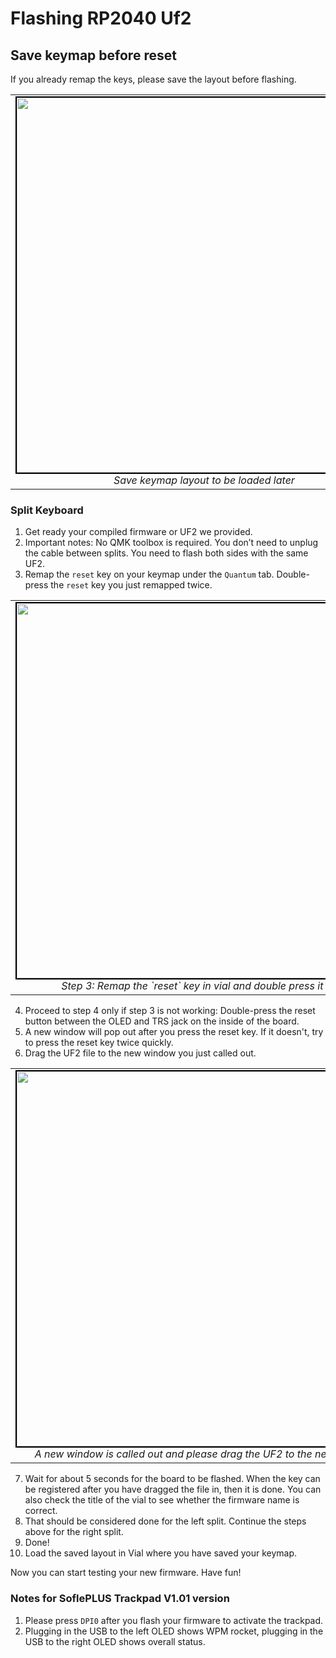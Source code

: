 # Flashing RP2040 Uf2

## Save keymap before reset
If you already remap the keys, please save the layout before flashing.

<table>
  <tr>
    <td align="center">
      <img src="https://github.com/user-attachments/assets/065aab39-79f1-4760-9bd2-b98c4af1aa54" width="600" style="border: 2px solid black;"/>
      <br>
      <em>Save keymap layout to be loaded later</em>
    </td>
  </tr>
</table>

### Split Keyboard
1. Get ready your compiled firmware or UF2 we provided.
2. Important notes: No QMK toolbox is required. You don’t need to unplug the cable between splits. You need to flash both sides with the same UF2.
3. Remap the `reset` key on your keymap under the `Quantum` tab. Double-press the `reset` key you just remapped twice.

<table>
  <tr>
    <td align="center">
      <img src="https://github.com/user-attachments/assets/9e4e1f89-e0bb-41b1-8811-dc960348243f" width="600" style="border: 2px solid black;"/>
      <br>
      <em>Step 3: Remap the `reset` key in vial and double press it later</em>
    </td>
  </tr>
</table>

4. Proceed to step 4 only if step 3 is not working: Double-press the reset button between the OLED and TRS jack on the inside of the board.
5. A new window will pop out after you press the reset key. If it doesn't, try to press the reset key twice quickly.
6. Drag the UF2 file to the new window you just called out.

<table>
  <tr>
    <td align="center">
      <img src="https://github.com/superxc3/xcmkb/assets/79617315/b64efa1e-6ed9-47e8-b252-9e590b9865eb" width="600" style="border: 2px solid black;"/>
      <br>
      <em>A new window is called out and please drag the UF2 to the new window</em>
    </td>
  </tr>
</table>

7. Wait for about 5 seconds for the board to be flashed. When the key can be registered after you have dragged the file in, then it is done. You can also check the title of the vial to see whether the firmware name is correct.
8. That should be considered done for the left split. Continue the steps above for the right split.
9. Done!
10. Load the saved layout in Vial where you have saved your keymap.

Now you can start testing your new firmware. Have fun!

### Notes for SoflePLUS Trackpad V1.01 version
1. Please press `DPI0` after you flash your firmware to activate the trackpad.
2. Plugging in the USB to the left OLED shows WPM rocket, plugging in the USB to the right OLED shows overall status.
